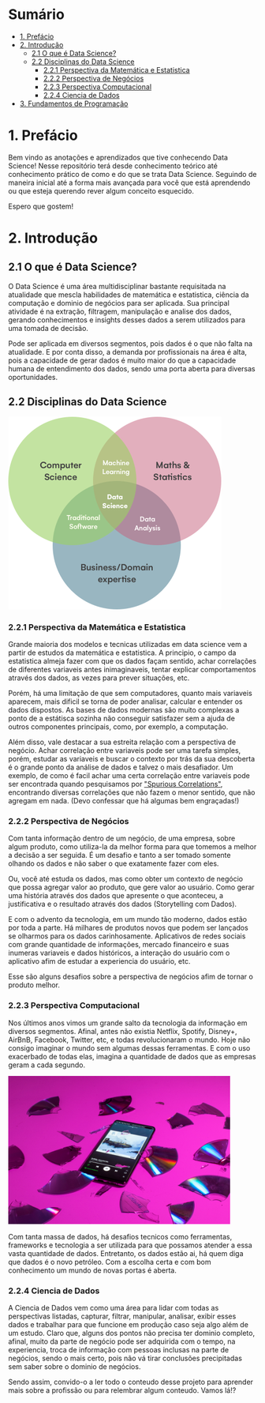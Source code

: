 # Sumário

<ul>
    <li>
        <a href="#introducao">1. Prefácio</a>
    </li>
    <li>
        <a href="#introducao">2. Introdução</a>
        <ul>
            <li>
                <a href="#data_science">2.1 O que é Data Science?</a>
            </li>
            <li>
                <a href="#disciplines">2.2 Disciplinas do Data Science</a>
                <ul>
                    <li>
                        <a href="#discipline_1">2.2.1 Perspectiva da Matemática e Estatistica</a>
                    </li>
                    <li>
                        <a href="#discipline_2">2.2.2 Perspectiva de Negócios</a>
                    </li>
                    <li>
                        <a href="#discipline_3">2.2.3 Perspectiva Computacional</a>
                    </li>
                    <li>
                        <a href="#discipline_4">2.2.4 Ciencia de Dados</a>
                    </li>
                </ul>
            </li>
        </ul>
    </li>
    <li>
        <a href="chapters/chapter_3/01_fundamentos.md">3. Fundamentos de Programação</a>
    </li>
</ul>

<h1 id="introducao">1. Prefácio</h1>

Bem vindo as anotações e aprendizados que tive conhecendo Data Science! Nesse repositório terá desde conhecimento teórico até conhecimento prático de como e do que se trata Data Science. Seguindo de maneira inicial até a forma mais avançada para você que está aprendendo ou que esteja querendo rever algum conceito esquecido.

Espero que gostem!

<h1 id="introducao">2. Introdução</h1>

<h2 id="data_science">2.1 O que é Data Science?</h2>

O Data Science é uma área multidisciplinar bastante requisitada na atualidade que mescla habilidades de matemática e estatistica, ciência da computação e dominio de negócios para ser aplicada. Sua principal atividade é na extração, filtragem, manipulação e analise dos dados, gerando conhecimentos e insights desses dados a serem utilizados para uma tomada de decisão.

Pode ser aplicada em diversos segmentos, pois dados é o que não falta na atualidade. E por conta disso, a demanda por profissionais na área é alta, pois a capacidade de gerar dados é muito maior do que a capacidade humana de entendimento dos dados, sendo uma porta aberta para diversas oportunidades. 

<h2 id="disciplines">2.2 Disciplinas do Data Science</h2>

<img src="./images/image1.png" style="background-color: white;" alt="Relacionamento entre as disciplinas"></img>

<h3 id="discipline_1">2.2.1 Perspectiva da Matemática e Estatistica</h3>

Grande maioria dos modelos e tecnicas utilizadas em data science vem a partir de estudos da matemática e estatistica. A principio, o campo da estatistica almeja fazer com que os dados façam sentido, achar correlações de diferentes variaveis antes inimaginaveis, tentar explicar comportamentos através dos dados, as vezes para prever situações, etc.

Porém, há uma limitação de que sem computadores, quanto mais variaveis aparecem, mais dificil se torna de poder analisar, calcular e entender os dados dispostos. As bases de dados modernas são muito complexas a ponto de a estátisca sozinha não conseguir satisfazer sem a ajuda de outros componentes principais, como, por exemplo, a computação. 

Além disso, vale destacar a sua estreita relação com a perspectiva de negócio. Achar correlação entre variaveis pode ser uma tarefa simples, porém, estudar as variaveis e buscar o contexto por trás da sua descoberta é o grande ponto da análise de dados e talvez o mais desafiador. Um exemplo, de como é facil achar uma certa correlação entre variaveis pode ser encontrada quando pesquisamos por <a href="https://www.tylervigen.com/spurious-correlations">"Spurious Correlations"</a>, encontrando diversas correlações que não fazem o menor sentido, que não agregam em nada. (Devo confessar que há algumas bem engraçadas!)

<h3 id="discipline_2">2.2.2 Perspectiva de Negócios</h3>

Com tanta informação dentro de um negócio, de uma empresa, sobre algum produto, como utiliza-la da melhor forma para que tomemos a melhor a decisão a ser seguida. É um desafio e tanto a ser tomado somente olhando os dados e não saber o que exatamente fazer com eles. 

Ou, você até estuda os dados, mas como obter um contexto de negócio que possa agregar valor ao produto, que gere valor ao usuário. Como gerar uma história através dos dados que apresente o que aconteceu, a justificativa e o resultado através dos dados (Storytelling com Dados). 

E com o advento da tecnologia, em um mundo tão moderno, dados estão por toda a parte. Há milhares de produtos novos que podem ser lançados se olharmos para os dados carinhosamente. Aplicativos de redes sociais com grande quantidade de informações, mercado financeiro e suas inumeras variaveis e dados históricos, a interação do usuário com o aplicativo afim de estudar a experiencia do usuário, etc.

Esse são alguns desafios sobre a perspectiva de negócios afim de tornar o produto melhor.

<h3 id="discipline_3">2.2.3 Perspectiva Computacional</h3> 

Nos últimos anos vimos um grande salto da tecnologia da informação em diversos segmentos. Afinal, antes não existia Netflix, Spotify, Disney+, AirBnB, Facebook, Twitter, etc, e todas revolucionaram o mundo. Hoje não consigo imaginar o mundo sem algumas dessas ferramentas. E com o uso exacerbado de todas elas, imagina a quantidade de dados que as empresas geram a cada segundo.

<img src="./images/image2.jpg" alt="Novas tecnologias substitui as antigas" style="height: 300px"></img>

Com tanta massa de dados, há desafios tecnicos como ferramentas, frameworks e tecnologia a ser utilizada para que possamos atender a essa vasta quantidade de dados. Entretanto, os dados estão ai, há quem diga que dados é o novo petróleo. Com a escolha certa e com bom conhecimento um mundo de novas portas é aberta.

<h3 id="discipline_4">2.2.4 Ciencia de Dados</h3>

A Ciencia de Dados vem como uma área para lidar com todas as perspectivas listadas, capturar, filtrar, manipular, analisar, exibir esses dados e trabalhar para que funcione em produção caso seja algo além de um estudo. Claro que, alguns dos pontos não precisa ter dominio completo, afinal, muito da parte de negócio pode ser adquirida com o tempo, na experiencia, troca de informação com pessoas inclusas na parte de negócios, sendo o mais certo, pois não vá tirar conclusões precipitadas sem saber sobre o dominio de negócios.

Sendo assim, convido-o a ler todo o conteudo desse projeto para aprender mais sobre a profissão ou para relembrar algum conteudo. Vamos lá!?
